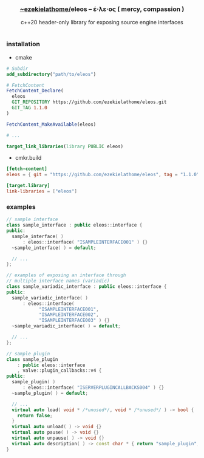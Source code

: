 <div align="center">
  <h3><a href="https://github.com/ezekielathome">
    ~ezekielathome/</a>eleos – έ‧λε‧ος ( mercy, compassion )
  </h3>
c++20 header-only library for exposing source engine interfaces
</div>

#
### installation
* cmake
```cmake
# Subdir
add_subdirectory("path/to/eleos")

# FetchContent
FetchContent_Declare(
  eleos
  GIT_REPOSITORY https://github.com/ezekielathome/eleos.git
  GIT_TAG 1.1.0
)

FetchContent_MakeAvailable(eleos)

# ...

target_link_libraries(library PUBLIC eleos)
```
* cmkr.build
```toml
[fetch-content]
eleos = { git = "https://github.com/ezekielathome/eleos", tag = "1.1.0" }

[target.library]
link-libraries = ["eleos"]
```

### examples
```cpp
// sample interface
class sample_interface : public eleos::interface {
public:
  sample_interface( )
      : eleos::interface( "ISAMPLEINTERFACE001" ) {}
  ~sample_interface( ) = default;

  // ...
};

// examples of exposing an interface through
// multiple interface names (variadic)
class sample_variadic_interface : public eleos::interface {
public:
  sample_variadic_interface( )
      : eleos::interface(
            "ISAMPLEINTERFACE001",
            "ISAMPLEINTERFACE002",
            "ISAMPLEINTERFACE003" ) {}
  ~sample_variadic_interface( ) = default;

  // ...
};

// sample plugin
class sample_plugin
    : public eleos::interface
    , valve::plugin_callbacks::v4 {
public:
  sample_plugin( )
      : eleos::interface( "ISERVERPLUGINCALLBACKS004" ) {}
  ~sample_plugin( ) = default;

  // ...
  virtual auto load( void * /*unused*/, void * /*unused*/ ) -> bool {
    return false;
  }
  virtual auto unload( ) -> void {}
  virtual auto pause( ) -> void {}
  virtual auto unpause( ) -> void {}
  virtual auto description( ) -> const char * { return "sample_plugin"; }
}
```